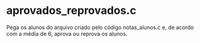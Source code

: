 # aprovados_reprovados.c
Pega os alunos do arquivo criado pelo código notas_alunos.c e, de acordo com a média de 6, aprova ou reprova os alunos.

